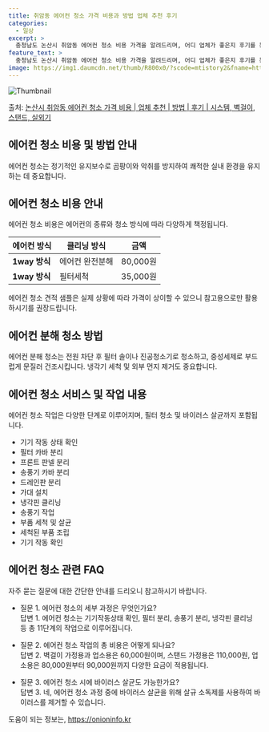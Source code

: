 ```yaml
---
title: 취암동 에어컨 청소 가격 비용과 방법 업체 추천 후기
categories:
  - 일상
excerpt: >
  충청남도 논산시 취암동 에어컨 청소 비용 가격을 알려드리며, 어디 업체가 좋은지 후기를 통해 알아보겠습니다. 현재 글에서는 시스템, 벽걸이, 스탠드, 실외기 각각에 대해 청소 비용이 나와 있으니 참고하시면 되겠습니다. 에어컨 분해 청소 방법 보기 👈 클릭셀프 에어컨 청소 방법 보기👈 클릭논산시 취암동 에어컨 청소 비용시스템에어컨 방식클리닝방식금액1way 방식에어컨 완전분해80,000원1way 방식에어컨 필터세척35,000원2way 방식에어컨 완전분해90,000원2way 방식에어컨 필터세척35,000원4way 방식에어컨 완전분해120,000원4way 방식에어컨 필터세척35,000원원형방식에어컨 완전분해140,000원원형방식에어컨 필터세척35,000원에어컨 청소 견적 샘플 보기 👈 클릭 에어컨 냄새의 원인 ..
feature_text: >
  충청남도 논산시 취암동 에어컨 청소 비용 가격을 알려드리며, 어디 업체가 좋은지 후기를 통해 알아보겠습니다. 현재 글에서는 시스템, 벽걸이, 스탠드, 실외기 각각에 대해 청소 비용이 나와 있으니 참고하시면 되겠습니다. 에어컨 분해 청소 방법 보기 👈 클릭셀프 에어컨 청소 방법 보기👈 클릭논산시 취암동 에어컨 청소 비용시스템에어컨 방식클리닝방식금액1way 방식에어컨 완전분해80,000원1way 방식에어컨 필터세척35,000원2way 방식에어컨 완전분해90,000원2way 방식에어컨 필터세척35,000원4way 방식에어컨 완전분해120,000원4way 방식에어컨 필터세척35,000원원형방식에어컨 완전분해140,000원원형방식에어컨 필터세척35,000원에어컨 청소 견적 샘플 보기 👈 클릭 에어컨 냄새의 원인 ..
image: https://img1.daumcdn.net/thumb/R800x0/?scode=mtistory2&fname=https%3A%2F%2Fblog.kakaocdn.net%2Fdn%2Fb5dPNo%2FbtsHwMe54D2%2FMOoVYjLbWx2OhUJ5G9grE0%2Fimg.webp
---
```


![Thumbnail](https://img1.daumcdn.net/thumb/R800x0/?scode=mtistory2&fname=https%3A%2F%2Fblog.kakaocdn.net%2Fdn%2Fb5dPNo%2FbtsHwMe54D2%2FMOoVYjLbWx2OhUJ5G9grE0%2Fimg.webp)

<p>출처: <a href="https://onioninfo.kr/entry/%EB%85%BC%EC%82%B0%EC%8B%9C-%EC%B7%A8%EC%95%94%EB%8F%99-%EC%97%90%EC%96%B4%EC%BB%A8-%EC%B2%AD%EC%86%8C-%EA%B0%80%EA%B2%A9-%EB%B9%84%EC%9A%A9-%EC%97%85%EC%B2%B4-%EC%B6%94%EC%B2%9C-%EB%B0%A9%EB%B2%95-%ED%9B%84%EA%B8%B0-%EC%8B%9C%EC%8A%A4%ED%85%9C-%EB%B2%BD%EA%B1%B8%EC%9D%B4-%EC%8A%A4%ED%83%A0%EB%93%9C-%EC%8B%A4%EC%99%B8%EA%B8%B0" rel="dofollow">논산시 취암동 에어컨 청소 가격 비용 | 업체 추천 | 방법 | 후기 | 시스템, 벽걸이, 스탠드, 실외기</a> </p>

## 에어컨 청소 비용 및 방법 안내

에어컨 청소는 정기적인 유지보수로 곰팡이와 악취를 방지하여 쾌적한 실내 환경을 유지하는 데 중요합니다.

## 에어컨 청소 비용 안내

에어컨 청소 비용은 에어컨의 종류와 청소 방식에 따라 다양하게 책정됩니다.

**에어컨 방식** | **클리닝 방식** | **금액**  
---|---|---  
**1way 방식** | 에어컨 완전분해 | 80,000원  
**1way 방식** | 필터세척 | 35,000원  
  
에어컨 청소 견적 샘플은 실제 상황에 따라 가격이 상이할 수 있으니 참고용으로만 활용하시기를 권장드립니다.

## 에어컨 분해 청소 방법

에어컨 분해 청소는 전원 차단 후 필터 솔이나 진공청소기로 청소하고, 중성세제로 부드럽게 문질러 건조시킵니다. 냉각기 세척 및 외부 먼지
제거도 중요합니다.

## 에어컨 청소 서비스 및 작업 내용

에어컨 청소 작업은 다양한 단계로 이루어지며, 필터 청소 및 바이러스 살균까지 포함됩니다.

  * 기기 작동 상태 확인
  * 필터 카바 분리
  * 프론트 판넬 분리
  * 송풍기 카바 분리
  * 드레인판 분리
  * 가대 설치
  * 냉각핀 클리닝
  * 송풍기 작업
  * 부품 세척 및 살균
  * 세척된 부품 조립
  * 기기 작동 확인

## 에어컨 청소 관련 FAQ

자주 묻는 질문에 대한 간단한 안내를 드리오니 참고하시기 바랍니다.

  * 질문 1. 에어컨 청소의 세부 과정은 무엇인가요?  
답변 1. 에어컨 청소는 기기작동상태 확인, 필터 분리, 송풍기 분리, 냉각핀 클리닝 등 총 11단계의 작업으로 이루어집니다.

  * 질문 2. 에어컨 청소 작업의 총 비용은 어떻게 되나요?  
답변 2. 벽걸이 가정용과 업소용은 60,000원이며, 스탠드 가정용은 110,000원, 업소용은 80,000원부터 90,000원까지 다양한
요금이 적용됩니다.

  * 질문 3. 에어컨 청소 시에 바이러스 살균도 가능한가요?  
답변 3. 네, 에어컨 청소 과정 중에 바이러스 살균을 위해 살규 소독제를 사용하여 바이러스를 제거할 수 있습니다.

 

도움이 되는 정보는, <a href="https://onioninfo.kr" rel="dofollow">https://onioninfo.kr</a>



